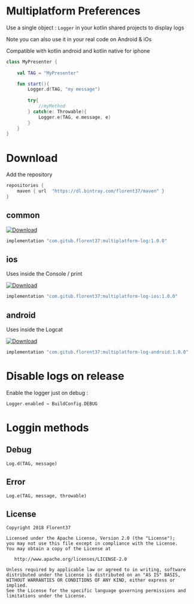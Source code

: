 # Multiplatform Preferences

Use a single object : `Logger` in your kotlin shared projects to display logs

Note you can also use it in your real code on Android & iOs

Compatible with kotlin android and kotlin native for iphone

```kotlin
class MyPresenter {
    
    val TAG = "MyPresenter"

    fun start(){
        Logger.d(TAG, "my message")
        
        try{
            //myMethod
        } catch(e: Throwable){
            Logger.e(TAG, e.message, e)
        }
    }
}
```


# Download

Add the repository
```groovy
repositories {
    maven { url  "https://dl.bintray.com/florent37/maven" }
}
```

## common

 [ ![Download](https://api.bintray.com/packages/florent37/maven/multiplatform-log/images/download.svg) ](https://bintray.com/florent37/maven/multiplatform-log/_latestVersion)
```groovy
implementation "com.gitub.florent37:multiplatform-log:1.0.0"
```

## ios

Uses inside the Console / print

 [ ![Download](https://api.bintray.com/packages/florent37/maven/multiplatform-log/images/download.svg) ](https://bintray.com/florent37/maven/multiplatform-log/_latestVersion)
```groovy
implementation "com.gitub.florent37:multiplatform-log-ios:1.0.0"
```

## android

Uses inside the Logcat

 [ ![Download](https://api.bintray.com/packages/florent37/maven/multiplatform-log/images/download.svg) ](https://bintray.com/florent37/maven/multiplatform-log/_latestVersion)
```groovy
implementation "com.gitub.florent37:multiplatform-log-android:1.0.0"
```

# Disable logs on release

Enable the logger just on debug :

```kotlin
Logger.enabled = BuildConfig.DEBUG
```

# Loggin methods

## Debug

`Log.d(TAG, message)`

## Error

`Log.e(TAG, message, throwable)`
 
## License
        
    Copyright 2018 Florent37
    
    Licensed under the Apache License, Version 2.0 (the "License");
    you may not use this file except in compliance with the License.
    You may obtain a copy of the License at
    
       http://www.apache.org/licenses/LICENSE-2.0
    
    Unless required by applicable law or agreed to in writing, software
    distributed under the License is distributed on an "AS IS" BASIS,
    WITHOUT WARRANTIES OR CONDITIONS OF ANY KIND, either express or implied.
    See the License for the specific language governing permissions and
    limitations under the License.
